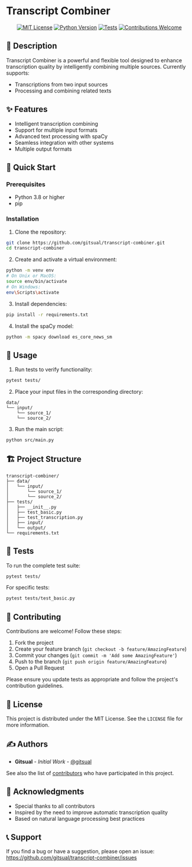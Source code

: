 # Transcript Combiner

<div align="center">

[![MIT License](https://img.shields.io/badge/License-MIT-green.svg)](https://choosealicense.com/licenses/mit/)
[![Python Version](https://img.shields.io/badge/python-3.8%2B-blue)](https://www.python.org/downloads/)
[![Tests](https://img.shields.io/badge/tests-passing-brightgreen)]()
[![Contributions Welcome](https://img.shields.io/badge/contributions-welcome-brightgreen.svg?style=flat)](https://github.com/gitsual/transcript-combiner/issues)

</div>

## 📝 Description

Transcript Combiner is a powerful and flexible tool designed to enhance transcription quality by intelligently combining multiple sources. Currently supports:

- Transcriptions from two input sources
- Processing and combining related texts

## ✨ Features

- Intelligent transcription combining
- Support for multiple input formats
- Advanced text processing with spaCy
- Seamless integration with other systems
- Multiple output formats

## 🚀 Quick Start

### Prerequisites

- Python 3.8 or higher
- pip

### Installation

1. Clone the repository:
```bash
git clone https://github.com/gitsual/transcript-combiner.git
cd transcript-combiner
```

2. Create and activate a virtual environment:
```bash
python -m venv env
# On Unix or MacOS:
source env/bin/activate
# On Windows:
env\Scripts\activate
```

3. Install dependencies:
```bash
pip install -r requirements.txt
```

4. Install the spaCy model:
```bash
python -m spacy download es_core_news_sm
```

## 📖 Usage

1. Run tests to verify functionality:
```bash
pytest tests/
```

2. Place your input files in the corresponding directory:
```
data/
└── input/
    └── source_1/
    └── source_2/
```

3. Run the main script:
```bash
python src/main.py
```

## 🏗️ Project Structure

```
transcript-combiner/
├── data/
│   └── input/
│       └── source_1/
│       └── source_2/
├── tests/
│   ├── __init__.py
│   ├── test_basic.py
│   ├── test_transcription.py
│   ├── input/
│   └── output/
└── requirements.txt
```

## 🧪 Tests

To run the complete test suite:

```bash
pytest tests/
```

For specific tests:

```bash
pytest tests/test_basic.py
```

## 🤝 Contributing

Contributions are welcome! Follow these steps:

1. Fork the project
2. Create your feature branch (`git checkout -b feature/AmazingFeature`)
3. Commit your changes (`git commit -m 'Add some AmazingFeature'`)
4. Push to the branch (`git push origin feature/AmazingFeature`)
5. Open a Pull Request

Please ensure you update tests as appropriate and follow the project's contribution guidelines.

## 📄 License

This project is distributed under the MIT License. See the `LICENSE` file for more information.

## ✍️ Authors

* **Gitsual** - *Initial Work* - [@gitsual](https://github.com/gitsual)

See also the list of [contributors](https://github.com/gitsual/transcript-combiner/contributors) who have participated in this project.

## 🙏 Acknowledgments

* Special thanks to all contributors
* Inspired by the need to improve automatic transcription quality
* Based on natural language processing best practices

## 📞 Support

If you find a bug or have a suggestion, please open an issue:
https://github.com/gitsual/transcript-combiner/issues